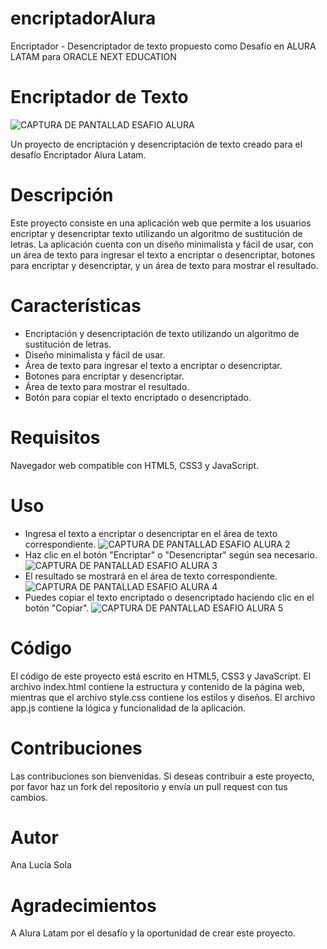 # encriptadorAlura
Encriptador - Desencriptador de texto propuesto como Desafío en ALURA LATAM para ORACLE NEXT EDUCATION

# Encriptador de Texto
![CAPTURA DE PANTALLAD ESAFIO ALURA](https://github.com/user-attachments/assets/4cc0b728-a729-4f7c-a395-e2a02a0cb5ed)

Un proyecto de encriptación y desencriptación de texto creado para el desafío Encriptador Alura Latam.

# Descripción
Este proyecto consiste en una aplicación web que permite a los usuarios encriptar y desencriptar texto utilizando un algoritmo de sustitución de letras. La aplicación cuenta con un diseño minimalista y fácil de usar, con un área de texto para ingresar el texto a encriptar o desencriptar, botones para encriptar y desencriptar, y un área de texto para mostrar el resultado.

# Características
- Encriptación y desencriptación de texto utilizando un algoritmo de sustitución de letras.
- Diseño minimalista y fácil de usar.
- Área de texto para ingresar el texto a encriptar o desencriptar.
- Botones para encriptar y desencriptar.
- Área de texto para mostrar el resultado.
- Botón para copiar el texto encriptado o desencriptado.

# Requisitos
Navegador web compatible con HTML5, CSS3 y JavaScript.

# Uso
- Ingresa el texto a encriptar o desencriptar en el área de texto correspondiente.
![CAPTURA DE PANTALLAD ESAFIO ALURA 2](https://github.com/user-attachments/assets/4c0ee6e4-0533-4911-8a98-272c2f3cbf57)
- Haz clic en el botón "Encriptar" o "Desencriptar" según sea necesario.
![CAPTURA DE PANTALLAD ESAFIO ALURA 3](https://github.com/user-attachments/assets/4e96ba4f-7d5d-4ddb-a38b-ed28b9e6c964)
- El resultado se mostrará en el área de texto correspondiente.
![CAPTURA DE PANTALLAD ESAFIO ALURA 4](https://github.com/user-attachments/assets/19272273-5422-4636-bbe4-ec236413e6da)
- Puedes copiar el texto encriptado o desencriptado haciendo clic en el botón "Copiar".
![CAPTURA DE PANTALLAD ESAFIO ALURA 5](https://github.com/user-attachments/assets/e3780ff1-3b0f-4a8c-a1c6-42a86adf184f)

# Código
El código de este proyecto está escrito en HTML5, CSS3 y JavaScript. El archivo index.html contiene la estructura y contenido de la página web, mientras que el archivo style.css contiene los estilos y diseños. El archivo app.js contiene la lógica y funcionalidad de la aplicación.

# Contribuciones
Las contribuciones son bienvenidas. Si deseas contribuir a este proyecto, por favor haz un fork del repositorio y envía un pull request con tus cambios.

# Autor
Ana Lucía Sola

# Agradecimientos
A Alura Latam por el desafío y la oportunidad de crear este proyecto.
